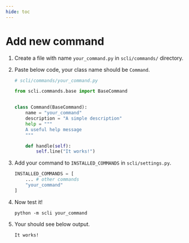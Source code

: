 ```yaml
---
hide: toc
---
```


# Add new command

1. Create a file with name `your_command.py` in `scli/commands/` directory.

2. Paste below code, your class name should be `Command`.
   ```python
   # scli/commands/your_command.py

   from scli.commands.base import BaseCommand


   class Command(BaseCommand):
       name = "your_command"
       description = "A simple description"
       help = """
       A useful help message
       """

       def handle(self):
           self.line("It works!")
   ```

3. Add your command to `INSTALLED_COMMANDS` in `scli/settings.py`.
   ```python
   INSTALLED_COMMANDS = [
       ... # other commands
       "your_command"
   ]
   ```

4. Now test it!
   ```shell
   python -m scli your_command
   ```

5. Your should see below output.
   ```text
   It works!
   ```
